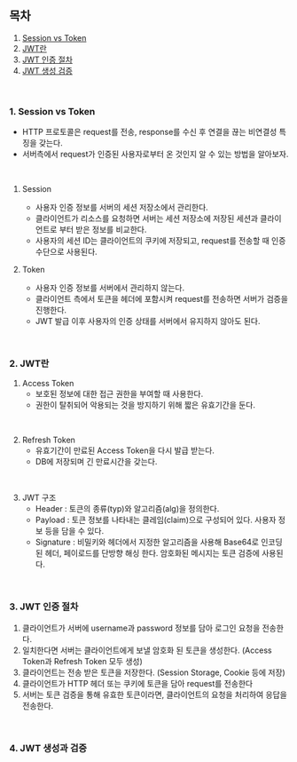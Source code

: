 ## 목차

1. [Session vs Token](#1-session-vs-token)
2. [JWT란](#2-jwt란)
3. [JWT 인증 절차](#3-jwt-인증-절차)
4. [JWT 생성 검증](#4-jwt-생성과-검증)
<br>

### 1. Session vs Token

- HTTP 프로토콜은 request를 전송, response를 수신 후 연결을 끊는 비연결성 특징을 갖는다.
- 서버측에서 request가 인증된 사용자로부터 온 것인지 알 수 있는 방법을 알아보자.
<br>

1. Session

   - 사용자 인증 정보를 서버의 세션 저장소에서 관리한다.
   - 클라이언트가 리소스를 요청하면 서버는 세션 저장소에 저장된 세션과 클라이언트로 부터 받은 정보를 비교한다.
   - 사용자의 세션 ID는 클라이언트의 쿠키에 저장되고, request를 전송할 때 인증 수단으로 사용된다.

2. Token

   - 사용자 인증 정보를 서버에서 관리하지 않는다.
   - 클라이언트 측에서 토큰을 헤더에 포함시켜 request를 전송하면 서버가 검증을 진행한다.
   - JWT 발급 이후 사용자의 인증 상태를 서버에서 유지하지 않아도 된다.
<br>

### 2. JWT란

1. Access Token
   - 보호된 정보에 대한 접근 권한을 부여할 때 사용한다.
   - 권한이 탈취되어 악용되는 것을 방지하기 위해 짧은 유효기간을 둔다.
<br>

2. Refresh Token
   - 유효기간이 만료된 Access Token을 다시 발급 받는다.
   - DB에 저장되며 긴 만료시간을 갖는다.
<br>

3. JWT 구조
   - Header : 토큰의 종류(typ)와 알고리즘(alg)을 정의한다.
   - Payload : 토큰 정보를 나타내는 클레임(claim)으로 구성되어 있다. 사용자 정보 등을 담을 수 있다.
   - Signature : 비밀키와 헤더에서 지정한 알고리즘을 사용해 Base64로 인코딩 된 헤더, 페이로드를 단방향 해싱 한다. 암호화된 메시지는 토큰 검증에 사용된다.
<br>

### 3. JWT 인증 절차

1. 클라이언트가 서버에 username과 password 정보를 담아 로그인 요청을 전송한다.
2. 일치한다면 서버는 클라이언트에게 보낼 암호화 된 토큰을 생성한다. (Access Token과 Refresh Token 모두 생성)
3. 클라이언트는 전송 받은 토큰을 저장한다. (Session Storage, Cookie 등에 저장)
4. 클라이언트가 HTTP 헤더 또는 쿠키에 토큰을 담아 request를 전송한다
5. 서버는 토큰 검증을 통해 유효한 토큰이라면, 클라이언트의 요청을 처리하여 응답을 전송한다.
<br>

### 4. JWT 생성과 검증

